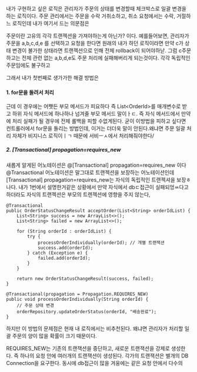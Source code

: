 내가 구현하고 싶은 로직은 관리자가 주문의 상태를 변경할때 체크박스로 일괄 변경을 하는 로직이다.
주문 관리에서는 주문을 수락 거취소하고, 취소 요청에서는 수락, 거절하느 로직인데
내가 여기서 드는 의문점은


주문이란 고유의 각각 트랜젝션을 가져야하는게 아닌가? 이다.
예를들어보면, 관리자가 주문을 a,b,c,d,e 를 선택하고 요청을 한다면
원래의 내가 하던 로직이라면 만약 c가 상태 변경이 불가한 상태라면 트랜젝션으로 인해 전체 rollback이 되어야하낟.
그럼 c주문하고는 전체 관련 없는 a,b,d,e도 주문 처리에 실패해버리게 되는것이다.
각각 독립적인 주문임에도 불구하고

그래서 내가 첫번째로 생가가한 해결 방법은

#### 1. for문을 돌려서 처리
근데 이 경우에는 어쨋든 부모 메서드가 피요하다 즉 List\<OrderId\>를 매개변수로 받고 하위 자식 메서드에 하나하나 넘겨줄 부모 메서드 말이ㅏㄷ. 즉 자식 메서드에서 만약에 처리 실패가 될 경우에 전체 롤백을 피할 수없게된다. 
굳이 이방법을 피하고 싶다면 컨트롤러에서 for문을 돌리는 방법인데, 이거는 더더욱 말이 안된다.왜냐면 주문 일괄 처리 자체가 비지니스 로직이ㅣㄱ 때문에 서비ㅡㅅ에서 처리해줘야한다/

##### 2. \[Transactional\] propagation=requires_new
새롭게 알게된 어노테이션은 @[Transactional\] propagation=requires_new 이다 @Transactional 어노테이션은 말그대로 트랜젝션을 보장하는 어노테이션인데
\[Transactional\] propagation=requires_new는 자식의 독립적인 트랜젝셔을 보장ㅎ나다.
내가 1번에서 설명한거같은 상황에서 만약 자식에서 dbㄷ접근이 실패되엉ㅆ다고 하더라도 자식의 트랜젝션은 부모의 트렌젝션에 영향을 주지 않는다,
```
@Transactional
public OrderStatusChangeResult acceptOrder(List<String> orderIdList) {
    List<String> success = new ArrayList<>();
    List<String> failed = new ArrayList<>();

    for (String orderId : orderIdList) {
        try {
            processOrderIndividually(orderId); // 개별 트랜잭션
            success.add(orderId);
        } catch (Exception e) {
            failed.add(orderId);
        }
    }

    return new OrderStatusChangeResult(success, failed);
}

@Transactional(propagation = Propagation.REQUIRES_NEW)
public void processOrderIndividually(String orderId) {
    // 주문 상태 변경
    orderRepository.updateOrderStatus(orderId, "배송완료");
}
```
하지만 이 방법의 문제점은 현재 내 로직에서는 비추천된다.
왜냐면 관리자가 처리할 일괄 주문의 양이 많을 확률이 크기 때문이다.

REQUIRES_NEW는 기존의 트랜잭션을 중단하고, 새로운 트랜잭션을 강제로 생성한다.
즉 하나의 요청 안에 여러개의 트랜잭션이 생성된다. 각가의 트랜잭션은 별개의 DB Connection을 요구한다.
동시에 db접근이 많을 겨웅에는 같은 요청 안에서 다수의
